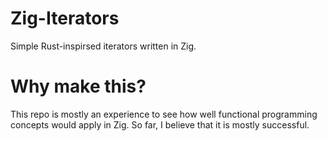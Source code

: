 # Zig-Iterators

Simple Rust-inspirsed iterators written in Zig.

# Why make this?

This repo is mostly an experience to see how well functional programming concepts would apply in Zig. So far, I believe that it is mostly successful.
